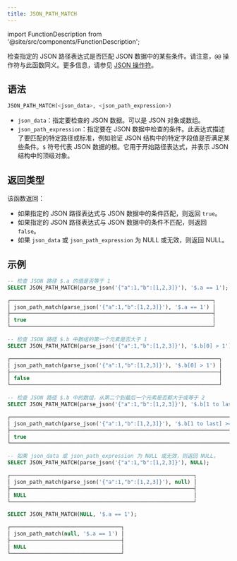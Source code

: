 ```yaml
---
title: JSON_PATH_MATCH
---
```

import FunctionDescription from '@site/src/components/FunctionDescription';

<FunctionDescription description="Introduced or updated: v1.2.241"/>

检查指定的 JSON 路径表达式是否匹配 JSON 数据中的某些条件。请注意，`@@` 操作符与此函数同义。更多信息，请参见 [JSON 操作符](../../10-sql-commands/30-query-operators/index.md)。

## 语法

```sql
JSON_PATH_MATCH(<json_data>, <json_path_expression>)
```

- `json_data`：指定要检查的 JSON 数据。可以是 JSON 对象或数组。
- `json_path_expression`：指定要在 JSON 数据中检查的条件。此表达式描述了要匹配的特定路径或标准，例如验证 JSON 结构中的特定字段值是否满足某些条件。`$` 符号代表 JSON 数据的根。它用于开始路径表达式，并表示 JSON 结构中的顶级对象。

## 返回类型

该函数返回：

- 如果指定的 JSON 路径表达式与 JSON 数据中的条件匹配，则返回 `true`。
- 如果指定的 JSON 路径表达式与 JSON 数据中的条件不匹配，则返回 `false`。
- 如果 `json_data` 或 `json_path_expression` 为 NULL 或无效，则返回 NULL。

## 示例

```sql
-- 检查 JSON 路径 $.a 的值是否等于 1
SELECT JSON_PATH_MATCH(parse_json('{"a":1,"b":[1,2,3]}'), '$.a == 1');

┌────────────────────────────────────────────────────────────────┐
│ json_path_match(parse_json('{"a":1,"b":[1,2,3]}'), '$.a == 1') │
├────────────────────────────────────────────────────────────────┤
│ true                                                           │
└────────────────────────────────────────────────────────────────┘

-- 检查 JSON 路径 $.b 中数组的第一个元素是否大于 1
SELECT JSON_PATH_MATCH(parse_json('{"a":1,"b":[1,2,3]}'), '$.b[0] > 1');

┌──────────────────────────────────────────────────────────────────┐
│ json_path_match(parse_json('{"a":1,"b":[1,2,3]}'), '$.b[0] > 1') │
├──────────────────────────────────────────────────────────────────┤
│ false                                                            │
└──────────────────────────────────────────────────────────────────┘

-- 检查 JSON 路径 $.b 中的数组，从第二个到最后一个元素是否都大于或等于 2
SELECT JSON_PATH_MATCH(parse_json('{"a":1,"b":[1,2,3]}'), '$.b[1 to last] >= 2');

┌───────────────────────────────────────────────────────────────────────────┐
│ json_path_match(parse_json('{"a":1,"b":[1,2,3]}'), '$.b[1 to last] >= 2') │
├───────────────────────────────────────────────────────────────────────────┤
│ true                                                                      │
└───────────────────────────────────────────────────────────────────────────┘

-- 如果 json_data 或 json_path_expression 为 NULL 或无效，则返回 NULL。
SELECT JSON_PATH_MATCH(parse_json('{"a":1,"b":[1,2,3]}'), NULL);

┌──────────────────────────────────────────────────────────┐
│ json_path_match(parse_json('{"a":1,"b":[1,2,3]}'), null) │
├──────────────────────────────────────────────────────────┤
│ NULL                                                     │
└──────────────────────────────────────────────────────────┘

SELECT JSON_PATH_MATCH(NULL, '$.a == 1');

┌───────────────────────────────────┐
│ json_path_match(null, '$.a == 1') │
├───────────────────────────────────┤
│ NULL                              │
└───────────────────────────────────┘
```